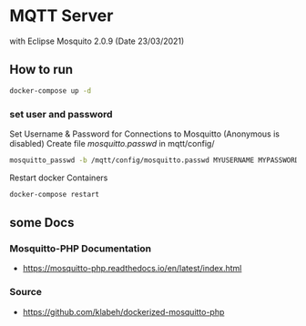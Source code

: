 # MQTT Server

with Eclipse Mosquito 2.0.9 (Date 23/03/2021)

## How to run

```sh
docker-compose up -d
```

### set user and password

Set Username & Password for Connections to Mosquitto (Anonymous is disabled)
Create file _mosquitto.passwd_ in mqtt/config/

```sh
mosquitto_passwd -b /mqtt/config/mosquitto.passwd MYUSERNAME MYPASSWORD
```

Restart docker Containers

```sh
docker-compose restart
```

## some Docs

### Mosquitto-PHP Documentation

+ https://mosquitto-php.readthedocs.io/en/latest/index.html

### Source

+ https://github.com/klabeh/dockerized-mosquitto-php
